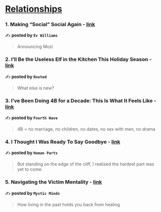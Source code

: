 
<h1><a href=https://medium.com/tag/relationships/recommended target="_blank" rel="noopener noreferrer">Relationships</a></h1>
<h3>1. Making “Social” Social Again - <a href="https://medium.com/@ev/making-social-social-again-0126fa5c6ce8" target="_blank" rel="noopener noreferrer">link</a></h3>

✍️ **posted by `Ev Williams`**

<blockquote>Announcing Mozi</blockquote>

<h3>2. I’ll Be the Useless Elf in the Kitchen This Holiday Season - <a href="https://medium.com/rooted-publication/ill-be-the-useless-elf-in-the-kitchen-this-holiday-season-529a6f06af5c" target="_blank" rel="noopener noreferrer">link</a></h3>

✍️ **posted by `Rooted`**

<blockquote>What else is new?</blockquote>

<h3>3. I’ve Been Doing 4B for a Decade: This Is What It Feels Like - <a href="https://medium.com/fourth-wave/ive-been-doing-4b-for-a-decade-this-is-what-it-feels-like-51f5923370ad" target="_blank" rel="noopener noreferrer">link</a></h3>

✍️ **posted by `Fourth Wave`**

<blockquote>4B = no marriage, no children, no dates, no sex with men, no drama</blockquote>

<h3>4. I Thought I Was Ready To Say Goodbye - <a href="https://medium.com/human-parts/i-thought-i-was-ready-to-say-goodbye-3e1c906d9350" target="_blank" rel="noopener noreferrer">link</a></h3>

✍️ **posted by `Human Parts`**

<blockquote>But standing on the edge of the cliff, I realized the hardest part was yet to come.</blockquote>

<h3>5. Navigating the Victim Mentality - <a href="https://medium.com/mystic-minds/navigating-the-victim-mentality-a57fa7ecc07b" target="_blank" rel="noopener noreferrer">link</a></h3>

✍️ **posted by `Mystic Minds`**

<blockquote>How living in the past holds you back from healing</blockquote>

